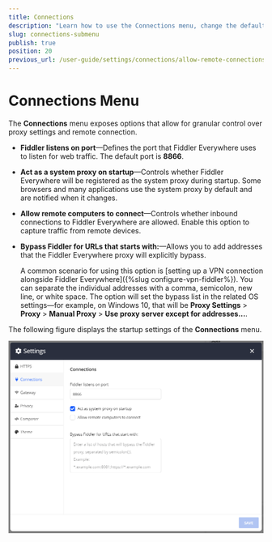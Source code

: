```yaml
---
title: Connections
description: "Learn how to use the Connections menu, change the default proxy port, and allow remote connections in the Fiddler Everywhere web-debugging HTTP-proxy client."
slug: connections-submenu
publish: true
position: 20
previous_url: /user-guide/settings/connections/allow-remote-connections
---
```


# Connections Menu

The **Connections** menu exposes options that allow for granular control over proxy settings and remote connection.

* **Fiddler listens on port**&mdash;Defines the port that Fiddler Everywhere uses to listen for web traffic. The default port is **8866**.
* **Act as a system proxy on startup**&mdash;Controls whether Fiddler Everywhere will be registered as the system proxy during startup. Some browsers and many applications use the system proxy by default and are notified when it changes.
* **Allow remote computers to connect**&mdash;Controls whether inbound connections to Fiddler Everywhere are allowed. Enable this option to capture traffic from remote devices.
* **Bypass Fiddler for URLs that starts with:**&mdash;Allows you to add addresses that the Fiddler Everywhere proxy will explicitly bypass.

    A common scenario for using this option is [setting up a VPN connection alongside Fiddler Everywhere]({%slug configure-vpn-fiddler%}). You can separate the individual addresses with a comma, semicolon, new line, or white space. The option will set the bypass list in the related OS settings&mdash;for example, on Windows 10, that will be **Proxy Settings** > **Proxy** > **Manual Proxy** > **Use proxy server except for addresses...**.

The following figure displays the startup settings of the **Connections** menu. 

![Act as a system proxy on startup setting](../../images/settings/settings-connections.png)
